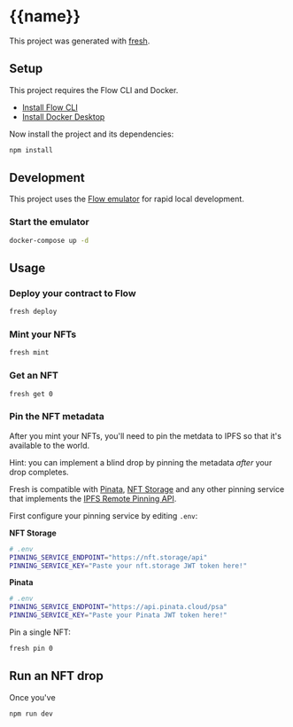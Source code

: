 # {{name}}

This project was generated with [fresh](https://github.com/onflow/fresh).

## Setup

This project requires the Flow CLI and Docker.

- [Install Flow CLI](https://docs.onflow.org/flow-cli/install/)
- [Install Docker Desktop](https://www.docker.com/products/docker-desktop)

Now install the project and its dependencies: 

```sh
npm install
```

## Development

This project uses the [Flow emulator](https://github.com/onflow/flow-emulator) for rapid local development.

### Start the emulator

```sh
docker-compose up -d
```

## Usage

### Deploy your contract to Flow

```sh
fresh deploy
```

### Mint your NFTs

```sh
fresh mint
```

### Get an NFT

```sh
fresh get 0
```

### Pin the NFT metadata

After you mint your NFTs, you'll need to pin the metdata to IPFS so that it's available to the world.

Hint: you can implement a blind drop by pinning the metadata _after_ your drop completes.

Fresh is compatible with [Pinata](https://www.pinata.cloud/), [NFT Storage](https://nft.storage) and any other pinning service that implements the [IPFS Remote Pinning API](https://ipfs.github.io/pinning-services-api-spec).

First configure your pinning service by editing `.env`:

**NFT Storage**

```sh
# .env
PINNING_SERVICE_ENDPOINT="https://nft.storage/api"
PINNING_SERVICE_KEY="Paste your nft.storage JWT token here!"
```

**Pinata**

```sh
# .env
PINNING_SERVICE_ENDPOINT="https://api.pinata.cloud/psa"
PINNING_SERVICE_KEY="Paste your Pinata JWT token here!"
```

Pin a single NFT:

```sh
fresh pin 0
```

## Run an NFT drop

Once you've 

```sh
npm run dev
